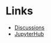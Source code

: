# Links

* [Discussions](https://github.com/summerinterns-2024/summer2024/discussions)
* [JupyterHub](https://fish.opensci.live/)
